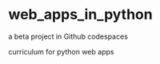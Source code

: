 <h1>web_apps_in_python</h1> 
<p>a beta project in Github codespaces</p>
<p>curriculum for python web apps</p>

